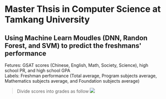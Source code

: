 # Master Thsis in Computer Science at Tamkang University
## Using Machine Learn Moudles (DNN, Randon Forest, and SVM) to predict the freshmans' performance<br>
Fetures: GSAT scores (Chinese, English, Math, Society, Science), high school PR, and high school GPA<br>
Labels: Freshman performance (Total average, Program subjects average, Mathematics subjects average, and Foundation subjects average)<br>
>Divide scores into grades as follow
><img src="https://github.com/SS-rong/MS_Research-/blob/main/IMG/category.png" width:200>
